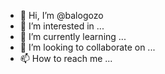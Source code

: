 - 👋 Hi, I’m @balogozo
- 👀 I’m interested in ...
- 🌱 I’m currently learning ...
- 💞️ I’m looking to collaborate on ...
- 📫 How to reach me ...

<!---
balogozo/balogozo is a ✨ special ✨ repository because its `README.md` (this file) appears on your GitHub profile.
You can click the Preview link to take a look at your changes.
--->
